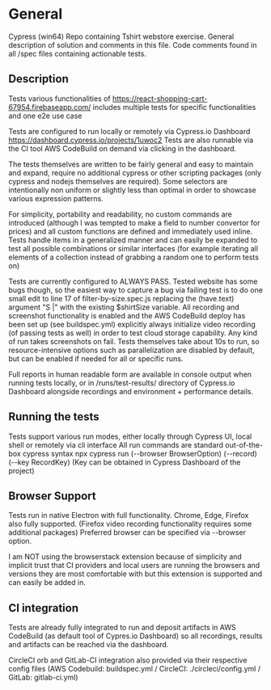 # General
 Cypress (win64) Repo containing Tshirt webstore exercise.
 General description of solution and comments in this file. 
 Code comments found in all /spec files containing actionable tests.

## Description
Tests various functionalities of https://react-shopping-cart-67954.firebaseapp.com/
includes multiple tests for specific functionalities and one e2e use case

Tests are configured to run locally or remotely via Cypress.io Dashboard https://dashboard.cypress.io/projects/1uwoc2
Tests are also runnable via the CI tool AWS CodeBuild on demand via clicking in the dashboard. 

The tests themselves are written to be fairly general and easy to maintain and expand, require no additional cypress or other scripting packages (only cypress and nodejs themselves are required). Some selectors are intentionally non uniform or slightly less than optimal in order to showcase various expression patterns.

For simplicity, portability and readability, no custom commands are introduced (although I was tempted to make a field to number convertor for prices) and all custom functions are defined and immediately used inline. Tests handle items in a generalized manner and can easily be expanded to test all possible combinations or similar interfaces (for example iterating all elements of a collection instead of grabbing a random one to perform tests on)

Tests are currently configured to ALWAYS PASS. Tested website has some bugs though, so the easiest way to capture a bug via failing test is to do one small edit to line 17 of filter-by-size.spec.js replacing the (have.text) argument "S |" with the existing $shirtSize variable. All recording and screenshot functionality is enabled and the AWS CodeBuild deploy has been set up (see buildspec.yml) explicitly always initialize video recording (of passing tests as well) in order to test cloud storage capability. Any kind of run takes screenshots on fail. Tests themselves take about 10s to run, so resource-intensive options such as parallelization are disabled by default, but can be enabled if needed for all or specific runs.

Full reports in human readable form are available in console output when running tests locally, or in /runs/test-results/ directory of Cypress.io Dashboard alongside recordings and environment + performance details.


## Running the tests
Tests support various run modes, either locally through Cypress UI, local shell or remotely via cli interface
All run commands are standard out-of-the-box cypress syntax
npx cypress run (--browser BrowserOption) (--record) (--key RecordKey) (Key can be obtained in Cypress Dashboard of the project)

## Browser Support
Tests run in native Electron with full functionality.
Chrome, Edge, Firefox also fully supported. (Firefox video recording functionality requires some additional packages)
Preferred browser can be specified via --browser option.

I am NOT using the browserstack extension because of simplicity and implicit trust that CI providers and local users are running the browsers and versions they are most comfortable with but this extension is supported and can easily be added in.

## CI integration
Tests are already fully integrated to run and deposit artifacts in AWS CodeBuild (as default tool of Cypres.io Dashboard) so all recordings, results and artifacts can be reached via the dashboard.

CircleCI orb and GitLab-CI integration also provided via their respective config files (AWS Codebuild: buildspec.yml / CircleCI: ./circleci/config.yml / GitLab: gitlab-ci.yml)